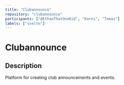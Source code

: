 ```yaml
---
title: "Clubannounce"
repository: "clubannounce"
participants: ["@EthanThatOneKid", "Karni", "Tomas"]
labels: ["svelte"]
---
```


# Clubannounce

## Description

Platform for creating club announcements and events.
